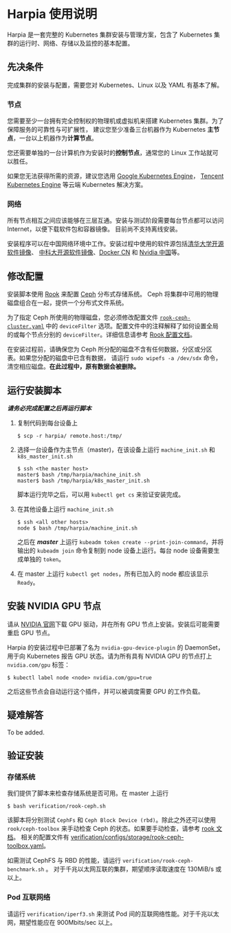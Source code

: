Harpia 使用说明
==================

Harpia 是一套完整的 Kubernetes 集群安装与管理方案，包含了 Kubernetes 集群的运行时、网络、存储以及监控的基本配置。

## 先决条件

完成集群的安装与配置，需要您对 Kubernetes、Linux 以及 YAML 有基本了解。

### 节点

您需要至少一台拥有完全控制权的物理机或虚拟机来搭建 Kubernetes 集群。为了保障服务的可靠性与可扩展性，
建议您至少准备三台机器作为 Kubernetes **主节点**，一台以上机器作为**计算节点**。

您还需要单独的一台计算机作为安装时的**控制节点**，通常您的 Linux 工作站就可以胜任。

<!-- TODO(yfcheng) 机器硬件需求与推荐。 -->

如果您无法获得所需的资源，建议您选用 [Google Kubernetes Engine](https://cloud.google.com/kubernetes-engine/)，
[Tencent Kubernetes Engine](https://intl.cloud.tencent.com/product/tke) 等云端 Kubernetes 解决方案。

### 网络

所有节点相互之间应该能够在三层互通。安装与测试阶段需要每台节点都可以访问 Internet，以便下载软件包和容器镜像。
目前尚不支持离线安装。

安装程序可以在中国网络环境中工作。安装过程中使用的软件源包括[清华大学开源软件镜像](https://mirrors.tuna.tsinghua.edu.cn/)、
[中科大开源软件镜像](http://mirrors.ustc.edu.cn/)、[Docker CN](https://registry.docker-cn.com)
和 [Nvidia 中国](https://cn.download.nvidia.com/)等。

## 修改配置

安装脚本使用 [Rook](https://rook.io/) 来配置 [Ceph](https://ceph.com/) 分布式存储系统。
Ceph 将集群中可用的物理磁盘组合在一起，提供一个分布式文件系统。

为了指定 Ceph 所使用的物理磁盘，您必须修改配置文件 [`rook-ceph-cluster.yaml`](https://github.com/google/harpia/blob/master/setup/configs/storage/rook-ceph-cluster.yaml)
中的 `deviceFilter` 选项。配置文件中的注释解释了如何设置全局的或每个节点分别的 `deviceFilter`。详细信息请参考
[Rook 配置文档](https://rook.io/docs/rook/v0.9/ceph-cluster-crd.html#storage-selection-settings)。

在安装过程前，请确保您为 Ceph 所分配的磁盘不含有任何数据，分区或分区表。如果您分配的磁盘中已含有数据，
请运行 `sudo wipefs -a /dev/sdx` 命令，清空相应磁盘。**在此过程中，原有数据会被删除。**

## 运行安装脚本

***请务必完成配置之后再运行脚本***

  1. 复制代码到每台设备上

         $ scp -r harpia/ remote.host:/tmp/

  1. 选择一台设备作为主节点（master)，在该设备上运行 `machine_init.sh` 和 `k8s_master_init.sh`

         $ ssh <the master host>
         master$ bash /tmp/harpia/machine_init.sh
         master$ bash /tmp/harpia/k8s_master_init.sh

     脚本运行完毕之后，可以用 `kubectl get cs` 来验证安装完成。

  1. 在其他设备上运行 `machine_init.sh`

         $ ssh <all other hosts>
         node $ bash /tmp/harpia/machine_init.sh

     之后在 ***master*** 上运行 `kubeadm token create --print-join-command`，并将输出的 `kubeadm join` 命令复制到 node 设备上运行。每台 node 设备需要生成单独的 `token`。

  1. 在 master 上运行 `kubectl get nodes`，所有已加入的 node 都应该显示 `Ready`。

## 安装 NVIDIA GPU 节点

请从 [NVIDIA 官网](https://www.nvidia.com/Download/index.aspx)下载 GPU 驱动，并在所有
GPU 节点上安装。安装后可能需要重启 GPU 节点。

Harpia 的安装过程中已部署了名为 `nvidia-gpu-device-plugin` 的 DaemonSet，用于向 Kubernetes 报告
GPU 状态。请为所有具有 NVIDIA GPU 的节点打上 `nvidia.com/gpu` 标签：

```shell
$ kubectl label node <node> nvidia.com/gpu=true
```

之后这些节点会自动运行这个插件，并可以被调度需要 GPU 的工作负载。

## 疑难解答

To be added.

## 验证安装

### 存储系统

我们提供了脚本来检查存储系统是否可用。在 master 上运行

    $ bash verification/rook-ceph.sh

该脚本将分别测试 `CephFs` 和 `Ceph Block Device (rbd)`。除此之外还可以使用 `rook/ceph-toolbox` 来手动检查 Ceph 的状态。如果要手动检查，请参考 [rook 文档](https://github.com/rook/rook/blob/master/Documentation/ceph-toolbox.md)。
相关的配置文件有 [verification/configs/storage/rook-ceph-toolbox.yaml](https://github.com/google/harpia/blob/master/verification/configs/storage/rook-ceph-toolbox.yaml)。

如需测试 CephFS 与 RBD 的性能，请运行 `verification/rook-ceph-benchmark.sh` 。
对于千兆以太网互联的集群，期望顺序读取速度在 130MiB/s 或以上。

### Pod 互联网络

请运行 `verification/iperf3.sh` 来测试 Pod 间的互联网络性能。对于千兆以太网，期望性能应在
900Mbits/sec 以上。
